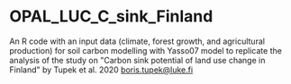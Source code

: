 # OPAL_LUC_C_sink_Finland
An R code with an input data (climate, forest growth, and agricultural production) for soil carbon modelling with Yasso07 model to replicate the analysis of the study on "Carbon sink potential of land use change in Finland" by Tupek et al. 2020 boris.tupek@luke.fi
